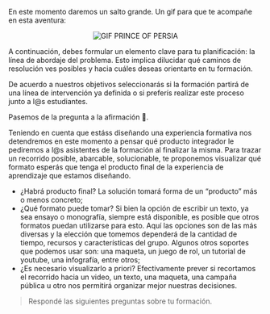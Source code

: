 En este momento daremos un salto grande. Un gif para que te acompañe en esta aventura:

<div align="center">
  <img src="https://media.giphy.com/media/NfzaPhEkofpPW/giphy.gif" alt="GIF PRINCE OF PERSIA" width="auto" height="auto">
</div>

A continuación, debes formular un elemento clave para tu planificación: la línea de abordaje del problema. Esto implica dilucidar qué caminos de resolución ves posibles y hacia cuáles deseas orientarte en tu formación.

De acuerdo a nuestros objetivos seleccionarás si la formación partirá de una línea de intervención ya definida o si preferís realizar este proceso junto a l@s estudiantes.

Pasemos de la pregunta a la afirmación :muscle:.

Teniendo en cuenta que estáss diseñando una experiencia formativa nos detendremos en este momento a pensar qué producto integrador le pediremos a l@s asistentes de la formación al finalizar la misma. Para trazar un recorrido posible, abarcable, solucionable, te proponemos visualizar qué formato esperás que tenga el producto final de la experiencia de aprendizaje que estamos diseñando. 

* ¿Habrá producto final? La solución tomará forma de un “producto” más o menos concreto;
* ¿Qué formato puede tomar?  Si bien la opción de escribir un texto, ya sea ensayo o monografía, siempre está disponible, es posible que otros formatos puedan utilizarse para esto. Aquí las opciones son de las más diversas y la elección que tomemos dependerá de la cantidad de tiempo, recursos y características del grupo. Algunos otros soportes que podemos usar son: una maqueta, un juego de rol, un tutorial de youtube, una infografía, entre otros;
* ¿Es necesario visualizarlo a priori? Efectivamente prever si recortamos el recorrido hacia un video, un texto, una maqueta, una campaña pública u otro nos permitirá organizar mejor nuestras decisiones.


> Respondé las siguientes preguntas sobre tu formación.
